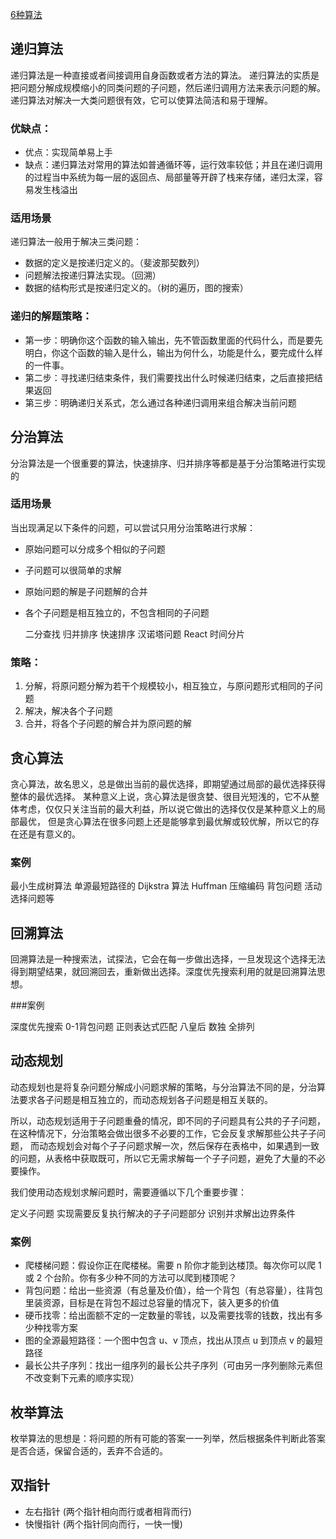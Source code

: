 [6种算法](https://www.toutiao.com/article/7199435823970828857)
## 递归算法
递归算法是一种直接或者间接调用自身函数或者方法的算法。
递归算法的实质是把问题分解成规模缩小的同类问题的子问题，然后递归调用方法来表示问题的解。递归算法对解决一大类问题很有效，它可以使算法简洁和易于理解。

### 优缺点：
- 优点：实现简单易上手
- 缺点：递归算法对常用的算法如普通循环等，运行效率较低；并且在递归调用的过程当中系统为每一层的返回点、局部量等开辟了栈来存储，递归太深，容易发生栈溢出

### 适用场景

递归算法一般用于解决三类问题：
- 数据的定义是按递归定义的。（斐波那契数列）
- 问题解法按递归算法实现。（回溯）
- 数据的结构形式是按递归定义的。（树的遍历，图的搜索）

### 递归的解题策略：

- 第一步：明确你这个函数的输入输出，先不管函数里面的代码什么，而是要先明白，你这个函数的输入是什么，输出为何什么，功能是什么，要完成什么样的一件事。
- 第二步：寻找递归结束条件，我们需要找出什么时候递归结束，之后直接把结果返回
- 第三步：明确递归关系式，怎么通过各种递归调用来组合解决当前问题


## 分治算法
分治算法是一个很重要的算法，快速排序、归并排序等都是基于分治策略进行实现的

### 适用场景
当出现满足以下条件的问题，可以尝试只用分治策略进行求解：

- 原始问题可以分成多个相似的子问题
- 子问题可以很简单的求解
- 原始问题的解是子问题解的合并
- 各个子问题是相互独立的，不包含相同的子问题

  二分查找
  归并排序
  快速排序
  汉诺塔问题
  React 时间分片

### 策略：

1. 分解，将原问题分解为若干个规模较小，相互独立，与原问题形式相同的子问题
2. 解决，解决各个子问题
3. 合并，将各个子问题的解合并为原问题的解


## 贪心算法
贪心算法，故名思义，总是做出当前的最优选择，即期望通过局部的最优选择获得整体的最优选择。
某种意义上说，贪心算法是很贪婪、很目光短浅的，它不从整体考虑，仅仅只关注当前的最大利益，所以说它做出的选择仅仅是某种意义上的局部最优，
但是贪心算法在很多问题上还是能够拿到最优解或较优解，所以它的存在还是有意义的。

### 案例
最小生成树算法
单源最短路径的 Dijkstra 算法
Huffman 压缩编码
背包问题
活动选择问题等


## 回溯算法
回溯算法是一种搜索法，试探法，它会在每一步做出选择，一旦发现这个选择无法得到期望结果，就回溯回去，重新做出选择。深度优先搜索利用的就是回溯算法思想。

###案例

深度优先搜索
0-1背包问题
正则表达式匹配
八皇后
数独
全排列


## 动态规划

动态规划也是将复杂问题分解成小问题求解的策略，与分治算法不同的是，分治算法要求各子问题是相互独立的，而动态规划各子问题是相互关联的。

所以，动态规划适用于子问题重叠的情况，即不同的子问题具有公共的子子问题，在这种情况下，分治策略会做出很多不必要的工作，它会反复求解那些公共子子问题，
而动态规划会对每个子子问题求解一次，然后保存在表格中，如果遇到一致的问题，从表格中获取既可，所以它无需求解每一个子子问题，避免了大量的不必要操作。


我们使用动态规划求解问题时，需要遵循以下几个重要步骤：

定义子问题
实现需要反复执行解决的子子问题部分
识别并求解出边界条件

### 案例
- 爬楼梯问题：假设你正在爬楼梯。需要 n 阶你才能到达楼顶。每次你可以爬 1 或 2 个台阶。你有多少种不同的方法可以爬到楼顶呢？
- 背包问题：给出一些资源（有总量及价值），给一个背包（有总容量），往背包里装资源，目标是在背包不超过总容量的情况下，装入更多的价值
- 硬币找零：给出面额不定的一定数量的零钱，以及需要找零的钱数，找出有多少种找零方案
- 图的全源最短路径：一个图中包含 u、v 顶点，找出从顶点 u 到顶点 v 的最短路径
- 最长公共子序列：找出一组序列的最长公共子序列（可由另一序列删除元素但不改变剩下元素的顺序实现）


## 枚举算法
枚举算法的思想是：将问题的所有可能的答案一一列举，然后根据条件判断此答案是否合适，保留合适的，丢弃不合适的。


## 双指针
- 左右指针 (两个指针相向而行或者相背而行)
- 快慢指针 (两个指针同向而行，一快一慢)
```javascript

```
